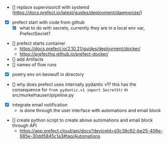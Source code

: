 - [] replace supervisorctl with systemd (https://docs.prefect.io/latest/guides/deployment/daemonize/)
- [x] prefect start with code from github
  - [x] what to do with secrets, currently they are in a local env var, PrefectSecret?
- [] prefect starts container
  - https://docs.prefect.io/2.10.21/guides/deployment/docker/
  - https://prefecthq.github.io/prefect-docker/
- [] add Artifacts
- [] names of flow runs
- [x] poetry env on beowulf in directory
- [] why does prefect uses internally pydantic v1? this has the consequence for `from pydantic.v1 import SecretStr` in src/murkelhausen/pipeline.py
- [x] integrate email notification
  - is done through the user interface with automations and email block 
- [] create python script to create above automations and email block through API
  - https://app.prefect.cloud/api/docs?deviceId=d3c38c62-be25-406e-985e-30dd5845c1a3#tag/Automations